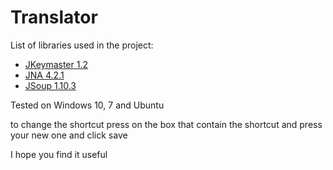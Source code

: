# Translator

List of libraries used in the project:

 * [JKeymaster 1.2](https://github.com/tulskiy/jkeymaster)
 * [JNA 4.2.1](https://github.com/java-native-access/jna)
 * [JSoup 1.10.3](https://jsoup.org)

Tested on Windows 10, 7 and Ubuntu

to change the shortcut press on the box that contain the shortcut
and press your new one and click save

I hope you find it useful
